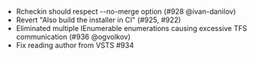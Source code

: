 * Rcheckin should respect --no-merge option (#928 @ivan-danilov)
* Revert "Also build the installer in CI" (#925, #922)
* Eliminated multiple IEnumerable enumerations causing excessive TFS communication (#936 @ogvolkov)
* Fix reading author from VSTS #934
